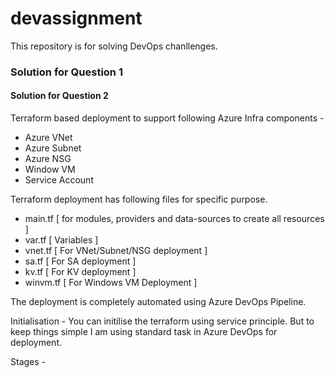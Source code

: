 # devassignment
This repository is for solving DevOps chanllenges. 

### Solution for Question 1



#### Solution for Question 2
Terraform based deployment to support following Azure Infra components -
- Azure VNet 
- Azure Subnet
- Azure NSG
- Window VM
- Service Account

Terraform deployment has following files for specific purpose. 
- main.tf   [ for modules, providers and data-sources to create all resources ]
- var.tf    [ Variables ]
- vnet.tf   [ For VNet/Subnet/NSG deployment ]
- sa.tf     [ For SA deployment ]
- kv.tf     [ For KV deployment ]
- winvm.tf  [ For Windows VM Deployment ]


The deployment is completely automated using Azure DevOps Pipeline. 

Initialisation - 
You can initilise the terraform using service principle. But to keep things simple I am using standard task in Azure DevOps for deployment. 

Stages - 
